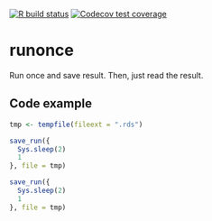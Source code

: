 <!-- badges: start -->
[![R build status](https://github.com/privefl/runonce/workflows/R-CMD-check/badge.svg)](https://github.com/privefl/runonce)
[![Codecov test coverage](https://codecov.io/gh/privefl/runonce/branch/master/graph/badge.svg)](https://codecov.io/gh/privefl/runonce?branch=master)
<!-- badges: end -->

# runonce

Run once and save result. Then, just read the result.

## Code example

```r
tmp <- tempfile(fileext = ".rds")

save_run({
  Sys.sleep(2)
  1
}, file = tmp)

save_run({
  Sys.sleep(2)
  1
}, file = tmp)
```
